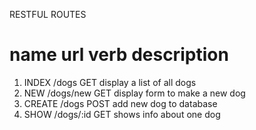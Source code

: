 RESTFUL ROUTES

   name     url           verb    description
=============================================
1. INDEX    /dogs          GET     display a list of all dogs
2. NEW      /dogs/new      GET     display form to make a new dog
3. CREATE   /dogs          POST    add new dog to database
4. SHOW     /dogs/:id      GET     shows info about one dog
